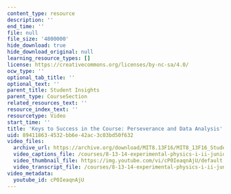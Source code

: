 ```yaml
---
content_type: resource
description: ''
end_time: ''
file: null
file_size: '4800000'
hide_download: true
hide_download_original: null
learning_resource_types: []
license: https://creativecommons.org/licenses/by-nc-sa/4.0/
ocw_type: ''
optional_tab_title: ''
optional_text: ''
parent_title: Student Insights
parent_type: CourseSection
related_resources_text: ''
resource_index_text: ''
resourcetype: Video
start_time: ''
title: 'Keys to Success in the Course: Perseverance and Data Analysis'
uid: 89411863-4532-bb6e-42ac-3c03bd50f632
video_files:
  archive_url: https://archive.org/download/MIT8.13F16/MIT8_13F16_Students_Keys_to_Success_300k.mp4
  video_captions_file: /courses/8-13-14-experimental-physics-i-ii-junior-lab-fall-2016-spring-2017/2f24a9ba74e2585b850a9df43b941c06_cP0IeaqnAjU.vtt
  video_thumbnail_file: https://img.youtube.com/vi/cP0IeaqnAjU/default.jpg
  video_transcript_file: /courses/8-13-14-experimental-physics-i-ii-junior-lab-fall-2016-spring-2017/1092b589a2f0f40f61e4e0ba5edfd84e_cP0IeaqnAjU.pdf
video_metadata:
  youtube_id: cP0IeaqnAjU
---
```


